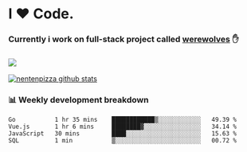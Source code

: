 # I ❤️ Code.
### Currently i work on full-stack project called [werewolves](https://github.com/nentenpizza/werewolves-backend) ✋

### ![](http://img.shields.io/badge/Go-language-blue?style=for-the-badge&logo=appveyor)
[![nentenpizza github stats](https://github-readme-stats.vercel.app/api?username=nentenpizza&count_private=true)](https://github.com/anuraghazra/github-readme-stats)

### 📊 Weekly development breakdown

<!--START_SECTION:waka-->
```text
Go           1 hr 35 mins    ████████████▒░░░░░░░░░░░░   49.39 % 
Vue.js       1 hr 6 mins     ████████▓░░░░░░░░░░░░░░░░   34.14 % 
JavaScript   30 mins         ████░░░░░░░░░░░░░░░░░░░░░   15.63 % 
SQL          1 min           ▒░░░░░░░░░░░░░░░░░░░░░░░░   00.72 % 
```
<!--END_SECTION:waka-->

